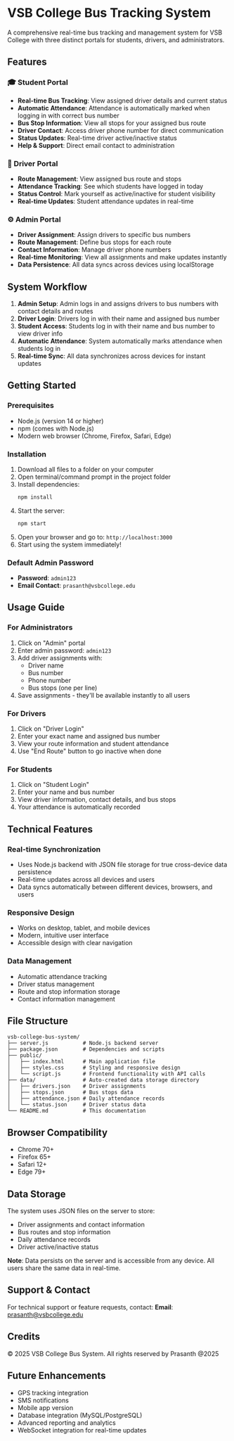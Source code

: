 # VSB College Bus Tracking System

A comprehensive real-time bus tracking and management system for VSB College with three distinct portals for students, drivers, and administrators.

## Features

### 🎓 Student Portal
- **Real-time Bus Tracking**: View assigned driver details and current status
- **Automatic Attendance**: Attendance is automatically marked when logging in with correct bus number
- **Bus Stop Information**: View all stops for your assigned bus route
- **Driver Contact**: Access driver phone number for direct communication
- **Status Updates**: Real-time driver active/inactive status
- **Help & Support**: Direct email contact to administration

### 🚌 Driver Portal
- **Route Management**: View assigned bus route and stops
- **Attendance Tracking**: See which students have logged in today
- **Status Control**: Mark yourself as active/inactive for student visibility
- **Real-time Updates**: Student attendance updates in real-time

### ⚙️ Admin Portal
- **Driver Assignment**: Assign drivers to specific bus numbers
- **Route Management**: Define bus stops for each route
- **Contact Information**: Manage driver phone numbers
- **Real-time Monitoring**: View all assignments and make updates instantly
- **Data Persistence**: All data syncs across devices using localStorage

## System Workflow

1. **Admin Setup**: Admin logs in and assigns drivers to bus numbers with contact details and routes
2. **Driver Login**: Drivers log in with their name and assigned bus number
3. **Student Access**: Students log in with their name and bus number to view driver info
4. **Automatic Attendance**: System automatically marks attendance when students log in
5. **Real-time Sync**: All data synchronizes across devices for instant updates

## Getting Started

### Prerequisites
- Node.js (version 14 or higher)
- npm (comes with Node.js)
- Modern web browser (Chrome, Firefox, Safari, Edge)

### Installation
1. Download all files to a folder on your computer
2. Open terminal/command prompt in the project folder
3. Install dependencies:
   ```bash
   npm install
   ```
4. Start the server:
   ```bash
   npm start
   ```
5. Open your browser and go to: `http://localhost:3000`
6. Start using the system immediately!

### Default Admin Password
- **Password**: `admin123`
- **Email Contact**: `prasanth@vsbcollege.edu`

## Usage Guide

### For Administrators
1. Click on "Admin" portal
2. Enter admin password: `admin123`
3. Add driver assignments with:
   - Driver name
   - Bus number
   - Phone number
   - Bus stops (one per line)
4. Save assignments - they'll be available instantly to all users

### For Drivers
1. Click on "Driver Login"
2. Enter your exact name and assigned bus number
3. View your route information and student attendance
4. Use "End Route" button to go inactive when done

### For Students
1. Click on "Student Login"
2. Enter your name and bus number
3. View driver information, contact details, and bus stops
4. Your attendance is automatically recorded

## Technical Features

### Real-time Synchronization
- Uses Node.js backend with JSON file storage for true cross-device data persistence
- Real-time updates across all devices and users
- Data syncs automatically between different devices, browsers, and users

### Responsive Design
- Works on desktop, tablet, and mobile devices
- Modern, intuitive user interface
- Accessible design with clear navigation

### Data Management
- Automatic attendance tracking
- Driver status management
- Route and stop information storage
- Contact information management

## File Structure
```
vsb-college-bus-system/
├── server.js           # Node.js backend server
├── package.json        # Dependencies and scripts
├── public/
│   ├── index.html      # Main application file
│   ├── styles.css      # Styling and responsive design
│   └── script.js       # Frontend functionality with API calls
├── data/               # Auto-created data storage directory
│   ├── drivers.json    # Driver assignments
│   ├── stops.json      # Bus stops data
│   ├── attendance.json # Daily attendance records
│   └── status.json     # Driver status data
└── README.md           # This documentation
```

## Browser Compatibility
- Chrome 70+
- Firefox 65+
- Safari 12+
- Edge 79+

## Data Storage
The system uses JSON files on the server to store:
- Driver assignments and contact information
- Bus routes and stop information
- Daily attendance records
- Driver active/inactive status

**Note**: Data persists on the server and is accessible from any device. All users share the same data in real-time.

## Support & Contact
For technical support or feature requests, contact:
**Email**: prasanth@vsbcollege.edu

## Credits
© 2025 VSB College Bus System. All rights reserved by Prasanth @2025

## Future Enhancements
- GPS tracking integration
- SMS notifications
- Mobile app version
- Database integration (MySQL/PostgreSQL)
- Advanced reporting and analytics
- WebSocket integration for real-time updates